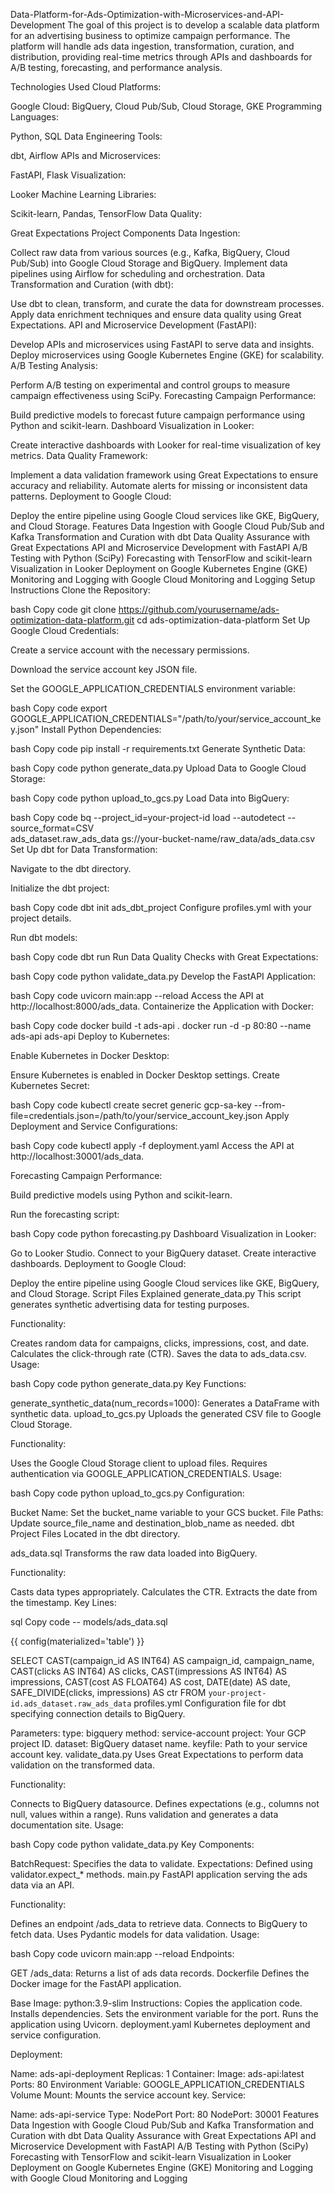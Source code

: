 Data-Platform-for-Ads-Optimization-with-Microservices-and-API-Development
The goal of this project is to develop a scalable data platform for an advertising business to optimize campaign performance. The platform will handle ads data ingestion, transformation, curation, and distribution, providing real-time metrics through APIs and dashboards for A/B testing, forecasting, and performance analysis.

Technologies Used
Cloud Platforms:

Google Cloud: BigQuery, Cloud Pub/Sub, Cloud Storage, GKE
Programming Languages:

Python, SQL
Data Engineering Tools:

dbt, Airflow
APIs and Microservices:

FastAPI, Flask
Visualization:

Looker
Machine Learning Libraries:

Scikit-learn, Pandas, TensorFlow
Data Quality:

Great Expectations
Project Components
Data Ingestion:

Collect raw data from various sources (e.g., Kafka, BigQuery, Cloud Pub/Sub) into Google Cloud Storage and BigQuery.
Implement data pipelines using Airflow for scheduling and orchestration.
Data Transformation and Curation (with dbt):

Use dbt to clean, transform, and curate the data for downstream processes.
Apply data enrichment techniques and ensure data quality using Great Expectations.
API and Microservice Development (FastAPI):

Develop APIs and microservices using FastAPI to serve data and insights.
Deploy microservices using Google Kubernetes Engine (GKE) for scalability.
A/B Testing Analysis:

Perform A/B testing on experimental and control groups to measure campaign effectiveness using SciPy.
Forecasting Campaign Performance:

Build predictive models to forecast future campaign performance using Python and scikit-learn.
Dashboard Visualization in Looker:

Create interactive dashboards with Looker for real-time visualization of key metrics.
Data Quality Framework:

Implement a data validation framework using Great Expectations to ensure accuracy and reliability.
Automate alerts for missing or inconsistent data patterns.
Deployment to Google Cloud:

Deploy the entire pipeline using Google Cloud services like GKE, BigQuery, and Cloud Storage.
Features
Data Ingestion with Google Cloud Pub/Sub and Kafka
Transformation and Curation with dbt
Data Quality Assurance with Great Expectations
API and Microservice Development with FastAPI
A/B Testing with Python (SciPy)
Forecasting with TensorFlow and scikit-learn
Visualization in Looker
Deployment on Google Kubernetes Engine (GKE)
Monitoring and Logging with Google Cloud Monitoring and Logging
Setup Instructions
Clone the Repository:

bash
Copy code
git clone https://github.com/yourusername/ads-optimization-data-platform.git
cd ads-optimization-data-platform
Set Up Google Cloud Credentials:

Create a service account with the necessary permissions.

Download the service account key JSON file.

Set the GOOGLE_APPLICATION_CREDENTIALS environment variable:

bash
Copy code
export GOOGLE_APPLICATION_CREDENTIALS="/path/to/your/service_account_key.json"
Install Python Dependencies:

bash
Copy code
pip install -r requirements.txt
Generate Synthetic Data:

bash
Copy code
python generate_data.py
Upload Data to Google Cloud Storage:

bash
Copy code
python upload_to_gcs.py
Load Data into BigQuery:

bash
Copy code
bq --project_id=your-project-id load --autodetect --source_format=CSV \
ads_dataset.raw_ads_data gs://your-bucket-name/raw_data/ads_data.csv
Set Up dbt for Data Transformation:

Navigate to the dbt directory.

Initialize the dbt project:

bash
Copy code
dbt init ads_dbt_project
Configure profiles.yml with your project details.

Run dbt models:

bash
Copy code
dbt run
Run Data Quality Checks with Great Expectations:

bash
Copy code
python validate_data.py
Develop the FastAPI Application:

bash
Copy code
uvicorn main:app --reload
Access the API at http://localhost:8000/ads_data.
Containerize the Application with Docker:

bash
Copy code
docker build -t ads-api .
docker run -d -p 80:80 --name ads-api ads-api
Deploy to Kubernetes:

Enable Kubernetes in Docker Desktop:

Ensure Kubernetes is enabled in Docker Desktop settings.
Create Kubernetes Secret:

bash
Copy code
kubectl create secret generic gcp-sa-key --from-file=credentials.json=/path/to/your/service_account_key.json
Apply Deployment and Service Configurations:

bash
Copy code
kubectl apply -f deployment.yaml
Access the API at http://localhost:30001/ads_data.

Forecasting Campaign Performance:

Build predictive models using Python and scikit-learn.

Run the forecasting script:

bash
Copy code
python forecasting.py
Dashboard Visualization in Looker:

Go to Looker Studio.
Connect to your BigQuery dataset.
Create interactive dashboards.
Deployment to Google Cloud:

Deploy the entire pipeline using Google Cloud services like GKE, BigQuery, and Cloud Storage.
Script Files Explained
generate_data.py
This script generates synthetic advertising data for testing purposes.

Functionality:

Creates random data for campaigns, clicks, impressions, cost, and date.
Calculates the click-through rate (CTR).
Saves the data to ads_data.csv.
Usage:

bash
Copy code
python generate_data.py
Key Functions:

generate_synthetic_data(num_records=1000): Generates a DataFrame with synthetic data.
upload_to_gcs.py
Uploads the generated CSV file to Google Cloud Storage.

Functionality:

Uses the Google Cloud Storage client to upload files.
Requires authentication via GOOGLE_APPLICATION_CREDENTIALS.
Usage:

bash
Copy code
python upload_to_gcs.py
Configuration:

Bucket Name: Set the bucket_name variable to your GCS bucket.
File Paths: Update source_file_name and destination_blob_name as needed.
dbt Project Files
Located in the dbt directory.

ads_data.sql
Transforms the raw data loaded into BigQuery.

Functionality:

Casts data types appropriately.
Calculates the CTR.
Extracts the date from the timestamp.
Key Lines:

sql
Copy code
-- models/ads_data.sql

{{ config(materialized='table') }}

SELECT
  CAST(campaign_id AS INT64) AS campaign_id,
  campaign_name,
  CAST(clicks AS INT64) AS clicks,
  CAST(impressions AS INT64) AS impressions,
  CAST(cost AS FLOAT64) AS cost,
  DATE(date) AS date,
  SAFE_DIVIDE(clicks, impressions) AS ctr
FROM
  `your-project-id.ads_dataset.raw_ads_data`
profiles.yml
Configuration file for dbt specifying connection details to BigQuery.

Parameters:
type: bigquery
method: service-account
project: Your GCP project ID.
dataset: BigQuery dataset name.
keyfile: Path to your service account key.
validate_data.py
Uses Great Expectations to perform data validation on the transformed data.

Functionality:

Connects to BigQuery datasource.
Defines expectations (e.g., columns not null, values within a range).
Runs validation and generates a data documentation site.
Usage:

bash
Copy code
python validate_data.py
Key Components:

BatchRequest: Specifies the data to validate.
Expectations: Defined using validator.expect_* methods.
main.py
FastAPI application serving the ads data via an API.

Functionality:

Defines an endpoint /ads_data to retrieve data.
Connects to BigQuery to fetch data.
Uses Pydantic models for data validation.
Usage:

bash
Copy code
uvicorn main:app --reload
Endpoints:

GET /ads_data: Returns a list of ads data records.
Dockerfile
Defines the Docker image for the FastAPI application.

Base Image: python:3.9-slim
Instructions:
Copies the application code.
Installs dependencies.
Sets the environment variable for the port.
Runs the application using Uvicorn.
deployment.yaml
Kubernetes deployment and service configuration.

Deployment:

Name: ads-api-deployment
Replicas: 1
Container:
Image: ads-api:latest
Ports: 80
Environment Variable: GOOGLE_APPLICATION_CREDENTIALS
Volume Mount: Mounts the service account key.
Service:

Name: ads-api-service
Type: NodePort
Port: 80
NodePort: 30001
Features
Data Ingestion with Google Cloud Pub/Sub and Kafka
Transformation and Curation with dbt
Data Quality Assurance with Great Expectations
API and Microservice Development with FastAPI
A/B Testing with Python (SciPy)
Forecasting with TensorFlow and scikit-learn
Visualization in Looker
Deployment on Google Kubernetes Engine (GKE)
Monitoring and Logging with Google Cloud Monitoring and Logging
